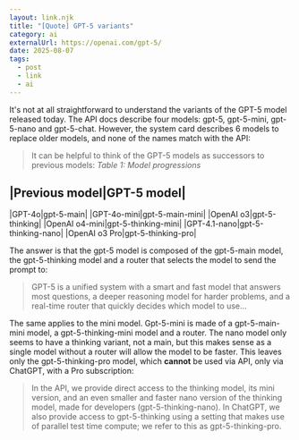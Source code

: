 ```yaml
---
layout: link.njk
title: "[Quote] GPT-5 variants"
category: ai
externalUrl: https://openai.com/gpt-5/
date: 2025-08-07
tags:
  - post
  - link
  - ai
---
```


It's not at all straightforward to understand the variants of the GPT-5 model released today. The API docs describe four models: gpt-5, gpt-5-mini, gpt-5-nano and gpt-5-chat. However, the system card describes 6 models to replace older models, and none of the names match with the API:

> It can be helpful to think of the GPT-5 models as successors to previous models:
> *Table 1: Model progressions*

|Previous model|GPT-5 model|
----
|GPT-4o|gpt-5-main|
|GPT-4o-mini|gpt-5-main-mini|
|OpenAI o3|gpt-5-thinking|
|OpenAI o4-mini|gpt-5-thinking-mini|
|GPT-4.1-nano|gpt-5-thinking-nano|
|OpenAI o3 Pro|gpt-5-thinking-pro|

The answer is that the gpt-5 model is composed of the gpt-5-main model, the gpt-5-thinking model and a router that selects the model to send the prompt to:

> GPT-5 is a unified system with a smart and fast model that answers most questions, a deeper reasoning model for harder problems, and a real-time router that quickly decides which model to use...

The same applies to the mini model. Gpt-5-mini is made of a gpt-5-main-mini model, a gpt-5-thinking-mini model and a router. The nano model only seems to have a thinking variant, not a main, but this makes sense as a single model without a router will allow the model to be faster. This leaves only the gpt-5-thinking-pro model, which **cannot** be used via API, only via ChatGPT, with a Pro subscription:

> In the API, we provide direct access to the thinking model, its mini version, and an even smaller and faster nano version of the thinking model, made for developers (gpt-5-thinking-nano). In ChatGPT, we also provide access to gpt-5-thinking using a setting that makes use of parallel test time compute; we refer to this as gpt-5-thinking-pro.
